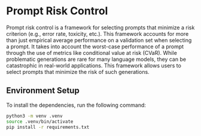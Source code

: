 # Prompt Risk Control
Prompt risk control is a framework for selecting prompts that minimize a risk criterion (e.g., error rate, toxicity, etc.). This framework accounts for more than just empirical average performance on a validation set when selecting a prompt. It takes into account the worst-case performance of a prompt through the use of metrics like conditional value at risk (CVaR). While problematic generations are rare for many language models, they can be catastrophic in real-world applications. This framework allows users to select prompts that minimize the risk of such generations.

## Environment Setup
To install the dependencies, run the following command:
```bash
python3 -m venv .venv
source .venv/bin/activate
pip install -r requirements.txt
```